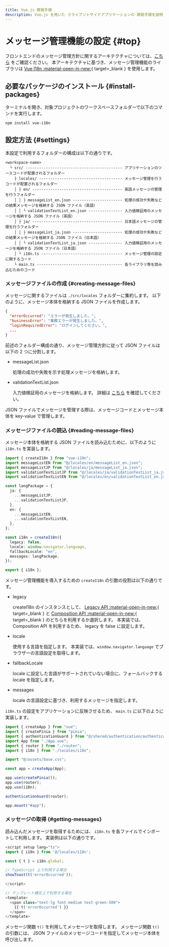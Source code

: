 ```yaml
---
title: Vue.js 開発手順
description: Vue.js を用いた クライアントサイドアプリケーションの 開発手順を説明します。
---
```


# メッセージ管理機能の設定 {#top}

フロントエンドのメッセージ管理方針に関するアーキテクチャについては、[こちら](../../../app-architecture/client-side-rendering/global-function/message-management-policy.md) をご確認ください。
本アーキテクチャに基づき、メッセージ管理機能のライブラリは [Vue I18n :material-open-in-new:](https://kazupon.github.io/vue-i18n/){ target=\_blank } を使用します。

## 必要なパッケージのインストール {#install-packages}

ターミナルを開き、対象プロジェクトのワークスペースフォルダーで以下のコマンドを実行します。

```terminal
npm install vue-i18n
```

## 設定方法 {#settings}

本設定で利用するフォルダーの構成は以下の通りです。

```terminal linenums="0"
<workspace-name>
  └ src/ ------------------------------------------- アプリケーションのソースコードが配置されるフォルダー
    ├ locales/ ------------------------------------- メッセージ管理を行うコードが配置されるフォルダー
    │ ├ en/ ---------------------------------------- 英語メッセージの管理を行うフォルダー
    │ │ ├ messageList_en.json ---------------------- 処理の成功や失敗などの結果メッセージを格納する JSON ファイル（英語）
    │ │ └ validationTextList_en.json --------------- 入力値検証用のメッセージを格納する JSON ファイル（英語）
    │ ├ ja/ ---------------------------------------- 日本語メッセージの管理を行うフォルダー
    │ │ ├ messageList_ja.json ---------------------- 処理の成功や失敗などの結果メッセージを格納する JSON ファイル（日本語）
    │ │ └ validationTextList_ja.json --------------- 入力値検証用のメッセージを格納する JSON ファイル（日本語）
    │ └ i18n.ts ------------------------------------ メッセージ管理の設定に関するコード
    └ main.ts -------------------------------------- 各ライブラリ等を読み込むためのコード
```

### メッセージファイルの作成 {#creating-message-files}

メッセージに関するファイルは `./src/locales` フォルダーに集約します。
以下のように、メッセージ本体を格納する JSON ファイルを作成します。

```json title="messageList_jp.json の例"
{
  "errorOccurred": "エラーが発生しました。",
  "businessError": "業務エラーが発生しました。",
  "loginRequiredError": "ログインしてください。",
  ...
}
```

前述のフォルダー構成の通り、メッセージ管理方針に従って JSON ファイルは以下の 2 つに分割します。

- messageList.json

  処理の成功や失敗を示す処理メッセージを格納します。

- validationTextList.json

  入力値検証用のメッセージを格納します。
  詳細は [こちら](./input-validation.md#definition-messages) を確認してください。

JSON ファイルでメッセージを管理する際は、メッセージコードとメッセージ本体を key-value で管理します。

### メッセージファイルの読込 {#reading-message-files}

メッセージ本体を格納する JSON ファイルを読み込むために、以下のように `i18n.ts` を実装します。

```ts title="i18n.ts"
import { createI18n } from "vue-i18n";
import messageListEN from "@/locales/en/messageList_en.json";
import messageListJP from "@/locales/ja/messageList_ja.json";
import validationTextListJP from "@/locales/ja/validationTextList_ja.json";
import validationTextListEN from "@/locales/en/validationTextList_en.json";

const langPackage = {
  ja: {
    ...messageListJP,
    ...validationTextListJP,
  },
  en: {
    ...messageListEN,
    ...validationTextListEN,
  },
};

const i18n = createI18n({
  legacy: false,
  locale: window.navigator.language,
  fallbackLocale: "en",
  messages: langPackage,
});

export { i18n };
```

メッセージ管理機能を導入するための `createI18n` の引数の役割は以下の通りです。

- legacy

    <!-- textlint-disable ja-technical-writing/sentence-length -->

    createI18n のインスタンスとして、 [Legacy API :material-open-in-new:](https://vue-i18n.intlify.dev/api/legacy.html){ target=\_blank } と [Composition API :material-open-in-new:](https://vue-i18n.intlify.dev/api/composition.html){ target=\_blank } のどちらを利用するか選択します。
    本実装では、 Composition API を利用するため、 legacy を false に設定します。
    <!-- textlint-enable ja-technical-writing/sentence-length -->

- locale

    使用する言語を指定します。
    本実装では、`window.navigator.language` でブラウザーの言語設定を取得します。

- fallbackLocale

    locale に設定した言語がサポートされていない場合に、フォールバックする locale を指定します。

- messages

    locale の言語設定に基づき、利用するメッセージを指定します。

`i18n.ts` の設定をアプリケーションに反映させるため、 `main.ts` に以下のように実装します。

```ts title="main.ts" hl_lines="6 14"
import { createApp } from "vue";
import { createPinia } from "pinia";
import { authenticationGuard } from "@/shared/authentication/authentication-guard";
import App from "./App.vue";
import { router } from "./router";
import { i18n } from "./locales/i18n";

import "@/assets/base.css";

const app = createApp(App);

app.use(createPinia());
app.use(router);
app.use(i18n);

authenticationGuard(router);

app.mount("#app");
```

### メッセージの取得 {#getting-messages}

読み込んだメッセージを取得するためには、 `i18n.ts` を各ファイルでインポートして利用します。
実装例は以下の通りです。

```ts title="メッセージ利用例"
<script setup lang="ts">
import { i18n } from '@/locales/i18n';

const { t } = i18n.global;

// TypeScript 上で利用する場合
showToast(t('errorOccurred'));

</script>

// テンプレート構文上で利用する場合
<template>
  <span class="text-lg font-medium text-green-500">
    {{ t('errorOccurred') }}
  </span>
</template>
```

メッセージ関数 `t()` を利用してメッセージを取得します。
メッセージ関数 `t()` の引数には、 JSON ファイルのメッセージコードを指定してメッセージ本体を呼び出します。
